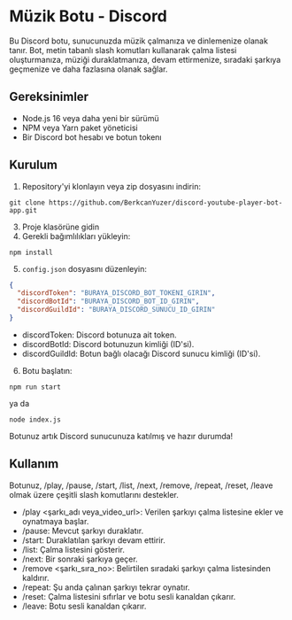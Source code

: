 # Müzik Botu - Discord

Bu Discord botu, sunucunuzda müzik çalmanıza ve dinlemenize olanak tanır. Bot, metin tabanlı slash komutları kullanarak çalma listesi oluşturmanıza, müziği duraklatmanıza, devam ettirmenize, sıradaki şarkıya geçmenize ve daha fazlasına olanak sağlar.

## Gereksinimler

- Node.js 16 veya daha yeni bir sürümü
- NPM veya Yarn paket yöneticisi
- Bir Discord bot hesabı ve botun tokenı

## Kurulum

1. Repository'yi klonlayın veya zip dosyasını indirin:
```
git clone https://github.com/BerkcanYuzer/discord-youtube-player-bot-app.git
```
3. Proje klasörüne gidin
4. Gerekli bağımlılıkları yükleyin:
```
npm install
```
5. `config.json` dosyasını düzenleyin:

```json
{
  "discordToken": "BURAYA_DISCORD_BOT_TOKENI_GIRIN",
  "discordBotId": "BURAYA_DISCORD_BOT_ID_GIRIN",
  "discordGuildId": "BURAYA_DISCORD_SUNUCU_ID_GIRIN"
}
```
- discordToken: Discord botunuza ait token.
- discordBotId: Discord botunuzun kimliği (ID'si).
- discordGuildId: Botun bağlı olacağı Discord sunucu kimliği (ID'si).
6. Botu başlatın:
```
npm run start 
```
ya da 
```
node index.js
```
Botunuz artık Discord sunucunuza katılmış ve hazır durumda!

## Kullanım
Botunuz, /play, /pause, /start, /list, /next, /remove, /repeat, /reset, /leave olmak üzere çeşitli slash komutlarını destekler.
- /play <şarkı_adı veya_video_url>: Verilen şarkıyı çalma listesine ekler ve oynatmaya başlar.
- /pause: Mevcut şarkıyı duraklatır.
- /start: Duraklatılan şarkıyı devam ettirir.
- /list: Çalma listesini gösterir.
- /next: Bir sonraki şarkıya geçer.
- /remove <şarkı_sıra_no>: Belirtilen sıradaki şarkıyı çalma listesinden kaldırır.
- /repeat: Şu anda çalınan şarkıyı tekrar oynatır.
- /reset: Çalma listesini sıfırlar ve botu sesli kanaldan çıkarır.
- /leave: Botu sesli kanaldan çıkarır.
